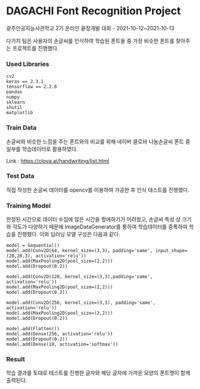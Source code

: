 # DAGACHI Font Recognition Project

광주인공지능사관학교 2기 온라인 끝장개발 대회 - 2021-10-12~2021-10-13

다가치 팀은 사용자의 손글씨를 인식하여 학습된 폰트들 중 가장 비슷한 폰트를 찾아주는 프로젝트를 진행했다.

### Used Libraries
```
cv2
keras == 2.3.1
tensorflow == 2.2.0
pandas
numpy
sklearn
shutil
matplotlib
```

### Train Data
손글씨와 비슷한 느낌을 주는 폰트와의 비교를 위해 네이버 클로바 나눔손글씨 폰트 중 일부를 학습데이터로 활용하였다.

Link : https://clova.ai/handwriting/list.html

### Test Data
직접 작성한 손글씨 데이터를 opencv를 이용하여 가공한 후 인식 테스트를 진행했다.

### Training Model
한정된 시간으로 데이터 수집에 많은 시간을 할애하기가 어려웠고, 손글씨 특성 상 크기와 각도가 다양하기 때문에 ImageDataGenerator를 통하여 학습데이터를 증폭하여 학습을 진행했다.
이외 딥러닝 모델 구성은 다음과 같다.
```
model = Sequential()
model.add(Conv2D(64, kernel_size=(3,3), padding='same', input_shape=(28,28,3), activation='relu'))
model.add(MaxPooling2D(pool_size=(2,2)))
model.add(Dropout(0.2))

model.add(Conv2D(128, kernel_size=(3,3),padding='same', activation='relu'))
model.add(MaxPooling2D(pool_size=(2,2)))
model.add(Dropout(0.2))

model.add(Conv2D(256, kernel_size=(3,3), padding='same', activation='relu'))
model.add(MaxPooling2D(pool_size=(2,2)))
model.add(Dropout(0.2))

model.add(Flatten())
model.add(Dense(256, activation='relu'))
model.add(Dropout(0.2))
model.add(Dense(10, activation='softmax'))
```

### Result
학습 결과를 토대로 테스트를 진행한 글자와 해당 글자에 가까운 모양의 폰트명이 함께 출력된다.